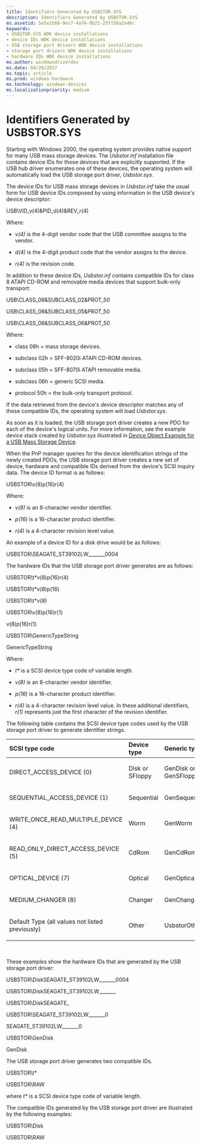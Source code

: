 ```yaml
---
title: Identifiers Generated by USBSTOR.SYS
description: Identifiers Generated by USBSTOR.SYS
ms.assetid: 5a5e1b68-9ec7-4a74-9b21-25f158a2a46c
keywords:
- USBSTOR.SYS WDK device installations
- device IDs WDK device installations
- USB storage port drivers WDK device installations
- storage port drivers WDK device installations
- hardware IDs WDK device installations
ms.author: windowsdriverdev
ms.date: 04/20/2017
ms.topic: article
ms.prod: windows-hardware
ms.technology: windows-devices
ms.localizationpriority: medium
---
```


# Identifiers Generated by USBSTOR.SYS





Starting with Windows 2000, the operating system provides native support for many USB mass storage devices. The *Usbstor.inf* installation file contains device IDs for those devices that are explicitly supported. If the USB hub driver enumerates one of these devices, the operating system will automatically load the USB storage port driver, *Usbstor.sys*.

The device IDs for USB mass storage devices in *Usbstor.inf* take the usual form for USB device IDs composed by using information in the USB device's device descriptor:

USB\\VID_v(4)&PID_d(4)&REV_r(4)

Where:

-   *v(4)* is the 4-digit vendor code that the USB committee assigns to the vendor.

-   *d(4)* is the 4-digit product code that the vendor assigns to the device.

-   *r(4)* is the revision code.

In addition to these device IDs, *Usbstor.inf* contains compatible IDs for class 8 ATAPI CD-ROM and removable media devices that support bulk-only transport:

USB\\CLASS_08&SUBCLASS_02&PROT_50

USB\\CLASS_08&SUBCLASS_05&PROT_50

USB\\CLASS_08&SUBCLASS_06&PROT_50

Where:

-   class 08h = mass storage devices.

-   subclass 02h = SFF-8020i ATAPI CD-ROM devices.

-   subclass 05h = SFF-8070i ATAPI removable media.

-   subclass 06h = generic SCSI media.

-   protocol 50h = the bulk-only transport protocol.

If the data retrieved from the device's device descriptor matches any of these compatible IDs, the operating system will load *Usbstor.sys*.

As soon as it is loaded, the USB storage port driver creates a new PDO for each of the device's logical units. For more information, see the example device stack created by *Usbstor.sys* illustrated in [Device Object Example for a USB Mass Storage Device](https://msdn.microsoft.com/windows/hardware/drivers/storage/device-object-example-for-a-usb-mass-storage-device).

When the PnP manager queries for the device identification strings of the newly created PDOs, the USB storage port driver creates a new set of device, hardware and compatible IDs derived from the device's SCSI inquiry data. The device ID format is as follows:

USBSTOR\\v(8)p(16)r(4)

Where:

-   *v(8)* is an 8-character vendor identifier.

-   *p(16)* is a 16-character product identifier.

-   *r(4)* is a 4-character revision level value.

An example of a device ID for a disk drive would be as follows:

USBSTOR\\SEAGATE_ST39102LW_______0004

The hardware IDs that the USB storage port driver generates are as follows:

USBSTOR\\t\*v(8)p(16)r(4)

USBSTOR\\t\*v(8)p(16)

USBSTOR\\t\*v(8)

USBSTOR\\v(8)p(16)r(1)

v(8)p(16)r(1)

USBSTOR\\GenericTypeString

GenericTypeString

Where:

-   *t\** is a SCSI device type code of variable length.

-   *v(8)* is an 8-character vendor identifier.

-   *p(16)* is a 16-character product identifier.

-   *r(4)* is a 4-character revision level value. In these additional identifiers, *r(1)* represents just the first character of the revision identifier.

The following table contains the SCSI device type codes used by the USB storage port driver to generate identifier strings.

<table>
<colgroup>
<col width="33%" />
<col width="33%" />
<col width="33%" />
</colgroup>
<thead>
<tr class="header">
<th align="left">SCSI type code</th>
<th align="left">Device type</th>
<th align="left">Generic type</th>
</tr>
</thead>
<tbody>
<tr class="odd">
<td align="left"><p>DIRECT_ACCESS_DEVICE (0)</p></td>
<td align="left"><p>Disk or SFloppy</p></td>
<td align="left"><p>GenDisk or GenSFloppy</p></td>
</tr>
<tr class="even">
<td align="left"><p>SEQUENTIAL_ACCESS_DEVICE (1)</p></td>
<td align="left"><p>Sequential</p></td>
<td align="left"><p>GenSequential</p></td>
</tr>
<tr class="odd">
<td align="left"><p>WRITE_ONCE_READ_MULTIPLE_DEVICE (4)</p></td>
<td align="left"><p>Worm</p></td>
<td align="left"><p>GenWorm</p></td>
</tr>
<tr class="even">
<td align="left"><p>READ_ONLY_DIRECT_ACCESS_DEVICE (5)</p></td>
<td align="left"><p>CdRom</p></td>
<td align="left"><p>GenCdRom</p></td>
</tr>
<tr class="odd">
<td align="left"><p>OPTICAL_DEVICE (7)</p></td>
<td align="left"><p>Optical</p></td>
<td align="left"><p>GenOptical</p></td>
</tr>
<tr class="even">
<td align="left"><p>MEDIUM_CHANGER (8)</p></td>
<td align="left"><p>Changer</p></td>
<td align="left"><p>GenChanger</p></td>
</tr>
<tr class="odd">
<td align="left"><p>Default Type (all values not listed previously)</p></td>
<td align="left"><p>Other</p></td>
<td align="left"><p>UsbstorOther</p></td>
</tr>
</tbody>
</table>

 

These examples show the hardware IDs that are generated by the USB storage port driver:

USBSTOR\\DiskSEAGATE_ST39102LW_______0004

USBSTOR\\DiskSEAGATE_ST39102LW_______

USBSTOR\\DiskSEAGATE_

USBSTOR\\SEAGATE_ST39102LW_______0

SEAGATE_ST39102LW_______0

USBSTOR\\GenDisk

GenDisk

The USB storage port driver generates two compatible IDs.

USBSTOR\\t\*

USBSTOR\\RAW

where *t\** is a SCSI device type code of variable length.

The compatible IDs generated by the USB storage port driver are illustrated by the following examples:

USBSTOR\\Disk

USBSTOR\\RAW

 

 





